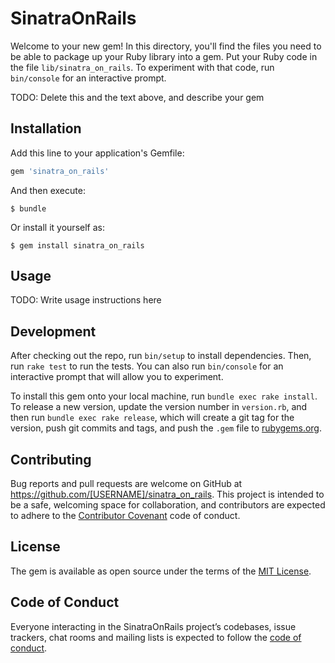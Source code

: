 # SinatraOnRails

Welcome to your new gem! In this directory, you'll find the files you need to be able to package up your Ruby library into a gem. Put your Ruby code in the file `lib/sinatra_on_rails`. To experiment with that code, run `bin/console` for an interactive prompt.

TODO: Delete this and the text above, and describe your gem

## Installation

Add this line to your application's Gemfile:

```ruby
gem 'sinatra_on_rails'
```

And then execute:

    $ bundle

Or install it yourself as:

    $ gem install sinatra_on_rails

## Usage

TODO: Write usage instructions here

## Development

After checking out the repo, run `bin/setup` to install dependencies. Then, run `rake test` to run the tests. You can also run `bin/console` for an interactive prompt that will allow you to experiment.

To install this gem onto your local machine, run `bundle exec rake install`. To release a new version, update the version number in `version.rb`, and then run `bundle exec rake release`, which will create a git tag for the version, push git commits and tags, and push the `.gem` file to [rubygems.org](https://rubygems.org).

## Contributing

Bug reports and pull requests are welcome on GitHub at https://github.com/[USERNAME]/sinatra_on_rails. This project is intended to be a safe, welcoming space for collaboration, and contributors are expected to adhere to the [Contributor Covenant](http://contributor-covenant.org) code of conduct.

## License

The gem is available as open source under the terms of the [MIT License](https://opensource.org/licenses/MIT).

## Code of Conduct

Everyone interacting in the SinatraOnRails project’s codebases, issue trackers, chat rooms and mailing lists is expected to follow the [code of conduct](https://github.com/[USERNAME]/sinatra_on_rails/blob/master/CODE_OF_CONDUCT.md).
